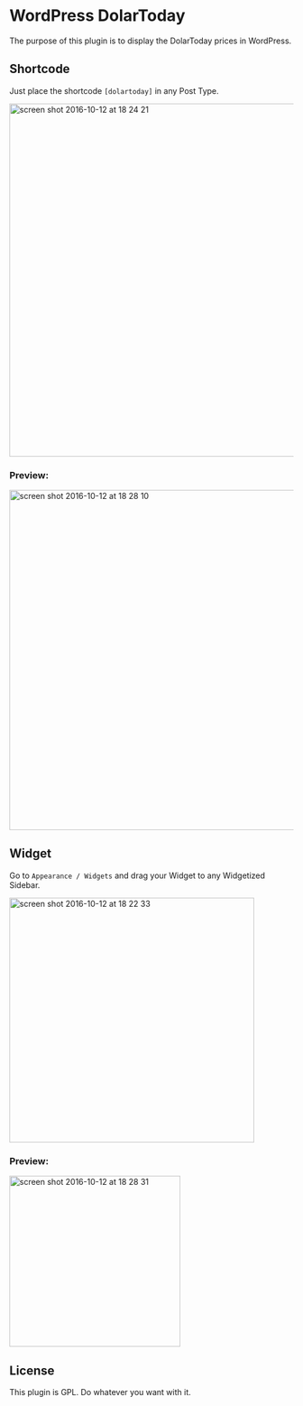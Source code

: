 # WordPress DolarToday

The purpose of this plugin is to display the DolarToday prices in WordPress.

## Shortcode

Just place the shortcode `[dolartoday]` in any Post Type.

<img width="626" alt="screen shot 2016-10-12 at 18 24 21" src="https://cloud.githubusercontent.com/assets/52452/19329895/1e768eec-90a9-11e6-81c0-ace9e68db977.png">

### Preview:

<img width="603" alt="screen shot 2016-10-12 at 18 28 10" src="https://cloud.githubusercontent.com/assets/52452/19330015/c83b78ca-90a9-11e6-8454-430cfc81a951.png">

## Widget

Go to `Appearance / Widgets` and drag your Widget to any Widgetized Sidebar.

<img width="434" alt="screen shot 2016-10-12 at 18 22 33" src="https://cloud.githubusercontent.com/assets/52452/19329865/0176d4a0-90a9-11e6-84b1-1d50f9616104.png">

### Preview:

<img width="303" alt="screen shot 2016-10-12 at 18 28 31" src="https://cloud.githubusercontent.com/assets/52452/19330014/c651e288-90a9-11e6-8056-fdc154eadb0e.png">

## License

This plugin is GPL. Do whatever you want with it.
